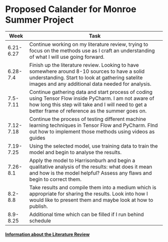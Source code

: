 # Proposed Calander for Monroe Summer Project
| Week  | Task |
| ------- | ------- |
| 6.21-6.27 | Continue working on my literature review, trying to focus on the methods use as I craft an understanding of what I will use going forward. |
| 6.28-7.4 | Finish up the literature review. Looking to have somewhere around 8-10 sources to have a solid understanding. Start to look at gathering satelite images and any additional data needed for analysis. |
| 7.5-7.11 | Continue gathering data and start process of coding using Tensor Flow inside PyCharm. I am not aware of how long this step will take and I will need to get a better frame of reference as the summer goes on. |
| 7.12-7.18 | Continue the process of testing different machine learning techniques in Tensor Flow and PyCharm. FInd out how to implement those methods using videos as guides|
| 7.19-7.25 | Using the selected model, use training data to train the model and begin to analyse the results. |
| 7.26-8.1 | Apply the model to Harrisonburh and begin a qualitative analysis of the results: what does it mean and how is the model helpful? Assess any flaws and begin to correct them. |
| 8.2-8.8 | Take results and compile them into a medium which is appropriate for sharing the results. Look into how I would like to present them and maybe look at how to publish. |
| 8.9-8.25 | Additional time which can be filled if I run behind schedule |

#### [Information about the Literature Review](litreview.md)
